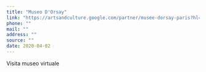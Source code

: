 ```yaml
---
title: "Museo D'Orsay"
link: "https://artsandculture.google.com/partner/musee-dorsay-paris?hl=it"
phone: ""
mail: ""
address: ""
source: ""
date: 2020-04-02
---
```


Visita museo virtuale
